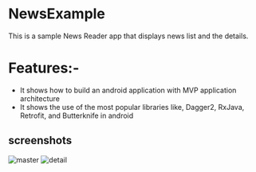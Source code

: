 # NewsExample
This is a sample News Reader app that displays news list and the details.

# Features:- 
- It shows how to build an android application with MVP application architecture
- It shows the use of the most popular libraries like, Dagger2, RxJava, Retrofit, and Butterknife in android


## screenshots

![master](https://user-images.githubusercontent.com/16631131/26982002-95e74522-4d3f-11e7-950c-74edcb4134bb.jpg) ![detail](https://user-images.githubusercontent.com/16631131/26982010-9c42241e-4d3f-11e7-8e24-3c7edcb03159.jpg)
